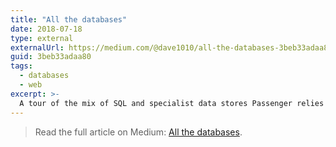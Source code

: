 ```yaml
---
title: "All the databases"
date: 2018-07-18
type: external
externalUrl: https://medium.com/@dave1010/all-the-databases-3beb33adaa80
guid: 3beb33adaa80
tags:
  - databases
  - web
excerpt: >-
  A tour of the mix of SQL and specialist data stores Passenger relies on, and why each fits its job.
---
```


> Read the full article on Medium: [All the databases](https://medium.com/@dave1010/all-the-databases-3beb33adaa80).
